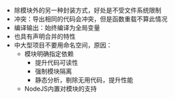
- 除模块外的另一种封装方式，好处是不受文件系统限制
- 冲突：导出相同的代码会冲突，但是函数重载不算此情况
- 编译输出：始终编译为全局变量
- 也具有声明合并的特性
- 中大型项目不要用命名空间，原因：
	- 模块明确指定依赖
		- 提升代码可读性
		- 强制模块隔离
		- 静态分析，剔除无用代码，提升性能
	- NodeJS内置对模块的支持
